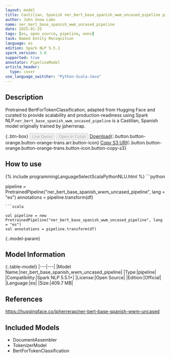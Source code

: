 ```yaml
---
layout: model
title: Castilian, Spanish ner_bert_base_spanish_wwm_uncased_pipeline pipeline BertForTokenClassification from jpherrerap
author: John Snow Labs
name: ner_bert_base_spanish_wwm_uncased_pipeline
date: 2025-01-25
tags: [es, open_source, pipeline, onnx]
task: Named Entity Recognition
language: es
edition: Spark NLP 5.5.1
spark_version: 3.0
supported: true
annotator: PipelineModel
article_header:
  type: cover
use_language_switcher: "Python-Scala-Java"
---
```


## Description

Pretrained BertForTokenClassification, adapted from Hugging Face and curated to provide scalability and production-readiness using Spark NLP.`ner_bert_base_spanish_wwm_uncased_pipeline` is a Castilian, Spanish model originally trained by jpherrerap.

{:.btn-box}
<button class="button button-orange" disabled>Live Demo</button>
<button class="button button-orange" disabled>Open in Colab</button>
[Download](https://s3.amazonaws.com/auxdata.johnsnowlabs.com/public/models/ner_bert_base_spanish_wwm_uncased_pipeline_es_5.5.1_3.0_1737845217726.zip){:.button.button-orange.button-orange-trans.arr.button-icon}
[Copy S3 URI](s3://auxdata.johnsnowlabs.com/public/models/ner_bert_base_spanish_wwm_uncased_pipeline_es_5.5.1_3.0_1737845217726.zip){:.button.button-orange.button-orange-trans.button-icon.button-copy-s3}

## How to use



<div class="tabs-box" markdown="1">
{% include programmingLanguageSelectScalaPythonNLU.html %}
```python

pipeline = PretrainedPipeline("ner_bert_base_spanish_wwm_uncased_pipeline", lang = "es")
annotations =  pipeline.transform(df)   

```
```scala

val pipeline = new PretrainedPipeline("ner_bert_base_spanish_wwm_uncased_pipeline", lang = "es")
val annotations = pipeline.transform(df)

```
</div>

{:.model-param}
## Model Information

{:.table-model}
|---|---|
|Model Name:|ner_bert_base_spanish_wwm_uncased_pipeline|
|Type:|pipeline|
|Compatibility:|Spark NLP 5.5.1+|
|License:|Open Source|
|Edition:|Official|
|Language:|es|
|Size:|409.7 MB|

## References

https://huggingface.co/jpherrerap/ner-bert-base-spanish-wwm-uncased

## Included Models

- DocumentAssembler
- TokenizerModel
- BertForTokenClassification